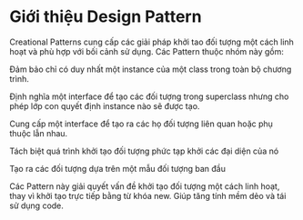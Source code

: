 # Giới thiệu Design Pattern

Creational Patterns cung cấp các giải pháp khởi tao đối tượng một cách linh hoạt và phù hợp với bối cảnh sử dụng. Các Pattern thuộc nhóm này gồm:

[//]: # (## [Singleton]&#40;2.1%20Singleton.md&#41;)

Đảm bảo chỉ có duy nhất một instance của một class trong toàn bộ chương trình.

[//]: # (## [Factory Method]&#40;2.3%20Factory%20Method.md&#41;)

Định nghĩa một interface để tạo các đối tượng trong superclass nhưng cho phép lớp con quyết định instance nào sẽ được tạo.

[//]: # (## [Abstract Factory]&#40;2.4%20Abstract%20Factory.md&#41;)

Cung cấp một interface để tạo ra các họ đối tượng liên quan hoặc phụ thuộc lẫn nhau.

[//]: # (## [Builder]&#40;2.2%20Builder.md&#41;)

Tách biệt quá trình khởi tạo đối tượng phức tạp khởi các đại diện của nó

[//]: # (## [Prototype]&#40;2.5%20Prototype.md&#41; )

Tạo ra các đối tượng dựa trên một mẫu đối tượng ban đầu

Các Pattern này giải quyết vấn đề khởi tạo đối tượng một cách linh hoạt, thay vì khởi tạo trực tiếp bằng từ khóa new. Giúp tăng tính mềm dẻo và tái sử dụng code.